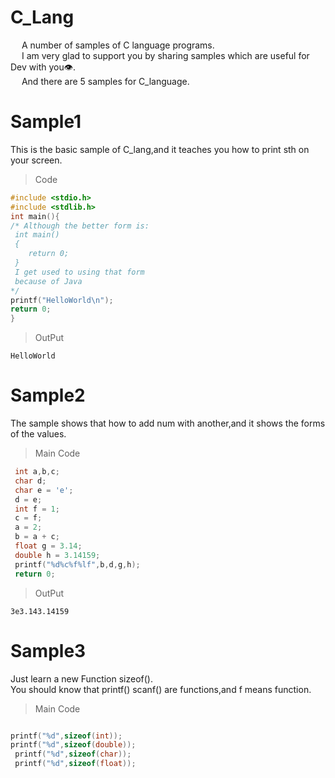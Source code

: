 # C_Lang
  &emsp; A number of samples of C language programs.<br>
  &emsp; I am very glad to support you by sharing samples which are useful for Dev with you👁.<br>
  &emsp; And there are 5 samples for C_language.

# Sample1

This is the basic sample of C_lang,and it teaches you how to print sth on your screen.
  >Code
  ```c
  #include <stdio.h>
  #include <stdlib.h>
  int main(){
  /* Although the better form is:
   int main()
   {
      return 0;
   }
   I get used to using that form 
   because of Java
  */
  printf("HelloWorld\n");
  return 0;
  }
  ```
  >OutPut
  ```
  HelloWorld
  ```

# Sample2

The sample shows that how to add num with another,and it shows the forms of the values.
  >Main Code
  ```c
   int a,b,c; 
   char d; 
   char e = 'e'; 
   d = e; 
   int f = 1; 
   c = f; 
   a = 2; 
   b = a + c; 
   float g = 3.14; 
   double h = 3.14159; 
   printf("%d%c%f%lf",b,d,g,h); 
   return 0;
  ```
  >OutPut
  ```
  3e3.143.14159
  ```

# Sample3

Just learn a new Function sizeof().<br> You should know that printf() scanf() are functions,and f means function.
  >Main Code
  ```c
  
  printf("%d",sizeof(int)); 
  printf("%d",sizeof(double)); 
   printf("%d",sizeof(char)); 
   printf("%d",sizeof(float)); 
 ```
